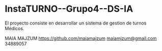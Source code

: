 # InstaTURNO--Grupo4--DS-IA
El proyecto consiste en desarrollar un sistema de gestion de turnos Médicos.

MAIA MAJZUM
https://github.com/maiamajzum
maiamjzum@gmail.com
34889057
